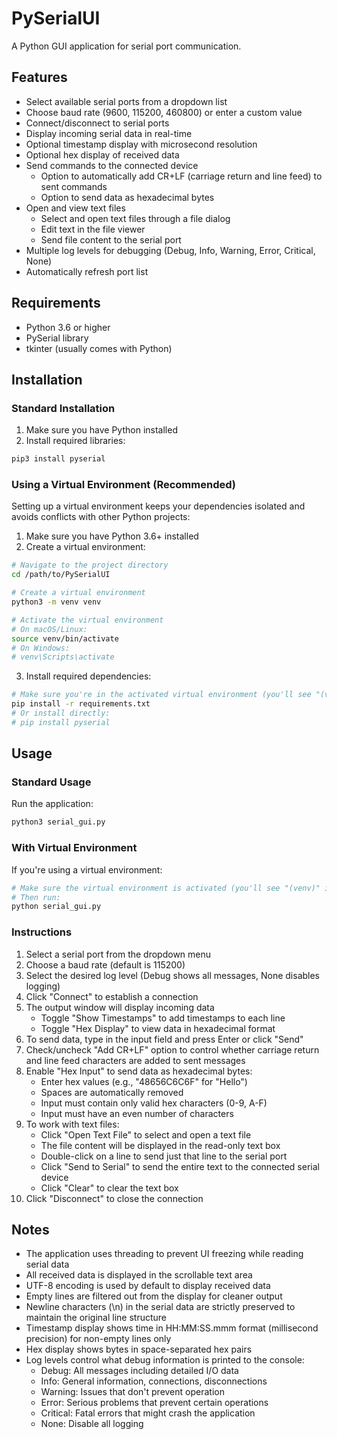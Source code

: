 # PySerialUI

A Python GUI application for serial port communication.

## Features

- Select available serial ports from a dropdown list
- Choose baud rate (9600, 115200, 460800) or enter a custom value
- Connect/disconnect to serial ports
- Display incoming serial data in real-time
- Optional timestamp display with microsecond resolution
- Optional hex display of received data
- Send commands to the connected device
  - Option to automatically add CR+LF (carriage return and line feed) to sent commands
  - Option to send data as hexadecimal bytes
- Open and view text files
  - Select and open text files through a file dialog
  - Edit text in the file viewer
  - Send file content to the serial port
- Multiple log levels for debugging (Debug, Info, Warning, Error, Critical, None)
- Automatically refresh port list

## Requirements

- Python 3.6 or higher
- PySerial library
- tkinter (usually comes with Python)

## Installation

### Standard Installation

1. Make sure you have Python installed
2. Install required libraries:

```bash
pip3 install pyserial
```

### Using a Virtual Environment (Recommended)

Setting up a virtual environment keeps your dependencies isolated and avoids conflicts with other Python projects:

1. Make sure you have Python 3.6+ installed
2. Create a virtual environment:

```bash
# Navigate to the project directory
cd /path/to/PySerialUI

# Create a virtual environment
python3 -m venv venv

# Activate the virtual environment
# On macOS/Linux:
source venv/bin/activate
# On Windows:
# venv\Scripts\activate
```

3. Install required dependencies:

```bash
# Make sure you're in the activated virtual environment (you'll see "(venv)" in your terminal)
pip install -r requirements.txt
# Or install directly:
# pip install pyserial
```

## Usage

### Standard Usage

Run the application:

```bash
python3 serial_gui.py
```

### With Virtual Environment

If you're using a virtual environment:

```bash
# Make sure the virtual environment is activated (you'll see "(venv)" in your terminal)
# Then run:
python serial_gui.py
```

### Instructions

1. Select a serial port from the dropdown menu
2. Choose a baud rate (default is 115200)
3. Select the desired log level (Debug shows all messages, None disables logging)
4. Click "Connect" to establish a connection
5. The output window will display incoming data
   - Toggle "Show Timestamps" to add timestamps to each line
   - Toggle "Hex Display" to view data in hexadecimal format
6. To send data, type in the input field and press Enter or click "Send"
7. Check/uncheck "Add CR+LF" option to control whether carriage return and line feed characters are added to sent messages
8. Enable "Hex Input" to send data as hexadecimal bytes:
   - Enter hex values (e.g., "48656C6C6F" for "Hello")
   - Spaces are automatically removed
   - Input must contain only valid hex characters (0-9, A-F)
   - Input must have an even number of characters
9. To work with text files:
   - Click "Open Text File" to select and open a text file
   - The file content will be displayed in the read-only text box
   - Double-click on a line to send just that line to the serial port
   - Click "Send to Serial" to send the entire text to the connected serial device
   - Click "Clear" to clear the text box
10. Click "Disconnect" to close the connection

## Notes

- The application uses threading to prevent UI freezing while reading serial data
- All received data is displayed in the scrollable text area
- UTF-8 encoding is used by default to display received data
- Empty lines are filtered out from the display for cleaner output
- Newline characters (\n) in the serial data are strictly preserved to maintain the original line structure
- Timestamp display shows time in HH:MM:SS.mmm format (millisecond precision) for non-empty lines only
- Hex display shows bytes in space-separated hex pairs
- Log levels control what debug information is printed to the console:
  - Debug: All messages including detailed I/O data
  - Info: General information, connections, disconnections
  - Warning: Issues that don't prevent operation
  - Error: Serious problems that prevent certain operations
  - Critical: Fatal errors that might crash the application
  - None: Disable all logging
